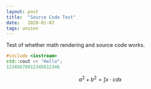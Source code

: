 ```yaml
---
layout: post
title:  "Source Code Test"
date:   2020-01-07
tags: unsinn
---
```


Test of whether math rendering and source code works.

```cpp
#include <iostream>
std::cout << "Hello";
12345678912345612346
```

$$
a^2+b^2 = \int{x\cdot c dx}
$$
